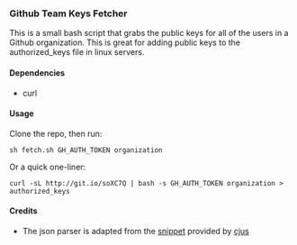 ### Github Team Keys Fetcher
This is a small bash script that grabs the public keys for all of the users in a Github organization.  This is great for adding public keys to the authorized_keys file in linux servers.

#### Dependencies
* curl

#### Usage

Clone the repo, then run:
````
sh fetch.sh GH_AUTH_TOKEN organization
````

Or a quick one-liner:

````
curl -sL http://git.io/soXC7Q | bash -s GH_AUTH_TOKEN organization > authorized_keys
````

#### Credits

* The json parser is adapted from the [snippet](https://gist.github.com/cjus/1047794) provided by [cjus](https://github.com/cjus)
